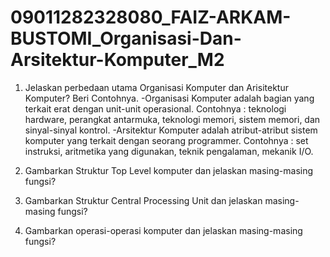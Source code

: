 # 09011282328080_FAIZ-ARKAM-BUSTOMI_Organisasi-Dan-Arsitektur-Komputer_M2

1. Jelaskan perbedaan utama Organisasi Komputer dan Arisitektur Komputer? Beri Contohnya.
-Organisasi Komputer adalah bagian yang terkait erat dengan unit-unit operasional. Contohnya :  teknologi hardware, perangkat 
 antarmuka, teknologi memori, sistem memori, dan sinyal-sinyal kontrol.
-Arsitektur Komputer adalah atribut-atribut sistem komputer yang terkait dengan seorang programmer. Contohnya : set instruksi, 
 aritmetika yang digunakan, teknik pengalaman, mekanik I/O.

2. Gambarkan Struktur Top Level komputer dan jelaskan masing-masing fungsi?

3. Gambarkan Struktur Central Processing Unit dan jelaskan masing-masing fungsi?

4. Gambarkan operasi-operasi komputer dan jelaskan masing-masing fungsi?


